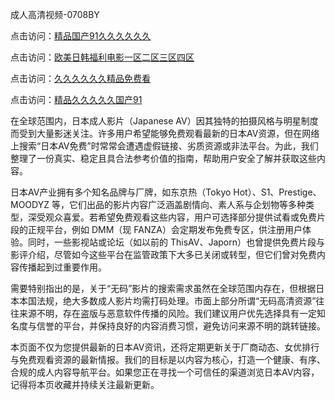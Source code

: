 成人高清视频-0708BY

点击访问：<a href="https://heiliaozj3tjd.pages.dev">精品国产91久久久久久久</a>

点击访问：<a href="https://vassv.pages.dev/">欧美日韩福利电影一区二区三区四区</a>

点击访问：<a href="https://heiliaoe8ajia.pages.dev">久久久久久久精品免费看</a>

点击访问：<a href="https://gsd-agv.pages.dev/">精品久久久久久国产91</a>



在全球范围内，日本成人影片（Japanese AV）因其独特的拍摄风格与明星制度而受到大量影迷关注。许多用户希望能够免费观看最新的日本AV资源，但在网络上搜索“日本AV免费”时常常会遭遇虚假链接、劣质资源或非法平台。为此，我们整理了一份真实、稳定且具合法参考价值的指南，帮助用户安全了解并获取这些内容。

日本AV产业拥有多个知名品牌与厂牌，如东京热（Tokyo Hot）、S1、Prestige、MOODYZ 等，它们出品的影片内容广泛涵盖剧情向、素人系与企划物等多种类型，深受观众喜爱。若希望免费观看这些内容，用户可选择部分提供试看或免费片段的正规平台，例如 DMM（现 FANZA）会定期发布免费专区，供注册用户体验。同时，一些影视站或论坛（如以前的 ThisAV、Japorn）也曾提供免费片段与影评介绍，尽管如今这些平台在监管政策下大多已关闭或转型，但它们曾对免费内容传播起到过重要作用。

需要特别指出的是，关于“无码”影片的搜索需求虽然在全球范围内存在，但根据日本本国法规，绝大多数成人影片均需打码处理。市面上部分所谓“无码高清资源”往往来源不明，存在盗版与恶意软件传播的风险。我们建议用户优先选择具有一定知名度与信誉的平台，并保持良好的内容消费习惯，避免访问来源不明的跳转链接。

本页面不仅为您提供最新的日本AV资讯，还将定期更新关于厂商动态、女优排行与免费观看资源的最新情报。我们的目标是以内容为核心，打造一个健康、有序、合规的成人内容导航平台。如果您正在寻找一个可信任的渠道浏览日本AV内容，记得将本页收藏并持续关注最新更新。


<span style="display:none;">[Canonical link]( https://github.com/sasds5664615/5451065 ）</span>
